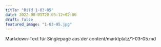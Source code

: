 ```yaml
---
title: "Bild 1-03-05"
date: 2022-08-01T20:03:12+02:00
draft: false
featured_image: "1-03-05.jpg"
---
```



Markdown-Text für Singlepage aus der content/marktplatz/1-03-05.md